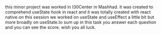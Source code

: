 this minor project was worked in I30Center in Mashhad. it was created to comprehend useState hook in react and it was totally created with react native.on this session we worked on useState and useEffect a little bit but more broadly on useState.to sum up in this task you answer each question and you can see the score.
wish you all luck. 